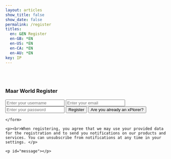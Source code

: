 ```yaml
---
layout: articles
show_title: false
show_date: false
permalink: /register
titles:
  en: &EN Register
  en-GB: *EN
  en-US: *EN
  en-CA: *EN
  en-AU: *EN
key: IP
---
```


<br><br>

<div class="form-container">
    <h3>Maar World Register</h3>
    <form id="registerForm" class="contact-form">
        <input type="text" id="username" required placeholder="Enter your username" />
        <input type="email" id="email" required placeholder="Enter your email" />
        <input type="password" id="password" required placeholder="Enter your password" />
        <button type="submit">Register</button>
        <button type="button" id="loginAccount" class="btn button--outline-primary button--circle">Are you already an xPlorer?</button>

    </form>

    <p><br>When registering, you agree that we may use your provided data for the registration and to send you notifications on our products and services. You can unsubscribe from notifications at any time in your settings. </p>

    <p id="message"></p>
</div>

<script>
document.addEventListener('DOMContentLoaded', function() {
    // Initialize Supabase client (assumes SDK is already loaded globally)

    async function registerUser(username, email, password) {
        try {
            const { data: signUpData, error: signUpError } = await supabase.auth.signUp({
                email,
                password,
            });

            if (signUpError) {
                console.error("Registration failed:", signUpError.message);
                document.getElementById('message').innerText = "Registration failed: " + signUpError.message;
                return;
            }

            const { data: profileData, error: profileError } = await supabase
                .from('profiles')
                .insert([{ id: signUpData.user.id, username }]);

            if (profileError) {
                console.error("Profile creation failed:", profileError.message);
                document.getElementById('message').innerText = "Profile creation failed: " + profileError.message;
                return;
            }

            document.getElementById('message').innerText = "Registration successful! Please check your email to confirm your account.";
        } catch (error) {
            console.error("Registration failed:", error);
            document.getElementById('message').innerText = "Registration failed: " + error.message;
        }
    }

    document.getElementById('registerForm').addEventListener('submit', function(event) {
        event.preventDefault();
        const username = document.getElementById('username').value;
        const email = document.getElementById('email').value;
        const password = document.getElementById('password').value;
        registerUser(username, email, password);
    });
});

    // Redirect to the register page on button click
    document.getElementById('loginAccount').addEventListener('click', function() {
        window.location.href = '/login';
    });
</script>

